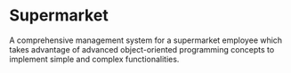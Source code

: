 # Supermarket
A comprehensive management system for a supermarket employee which takes advantage of advanced object-oriented programming concepts to implement simple and complex functionalities.

